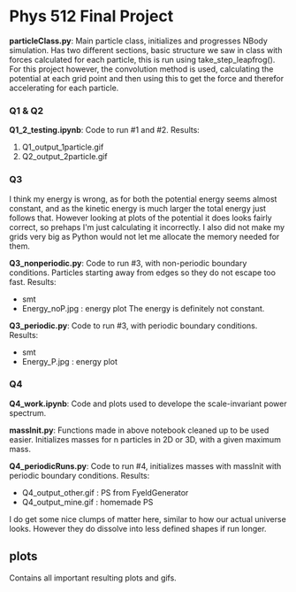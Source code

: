 # Phys 512 Final Project

**particleClass.py**: Main particle class, initializes and progresses NBody simulation. Has two different sections, basic structure we saw in class with forces calculated for each particle, this is run using take_step_leapfrog(). For this project however, the convolution method is used, calculating the potential at each grid point and then using this to get the force and therefor accelerating for each particle.

### Q1 & Q2
**Q1_2_testing.ipynb**: Code to run #1 and #2. Results:
   1. Q1_output_1particle.gif 
   2. Q2_output_2particle.gif 

### Q3
I think my energy is wrong, as for both the potential energy seems almost constant, and as the kinetic energy is much larger the total energy just follows that. However looking at plots of the potential it does looks fairly correct, so prehaps I'm just calculating it incorrectly. I also did not make my grids very big as Python would not let me allocate the memory needed for them.

**Q3_nonperiodic.py**: Code to run #3, with non-periodic boundary conditions. Particles starting away from edges so they do not escape too fast. Results:
 - smt
 - Energy_noP.jpg : energy plot
The energy is definitely not constant.

**Q3_periodic.py**: Code to run #3, with periodic boundary conditions. Results:
 - smt
 - Energy_P.jpg : energy plot


### Q4
**Q4_work.ipynb**: Code and plots used to develope the scale-invariant power spectrum.

**massInit.py**: Functions made in above notebook cleaned up to be used easier. Initializes masses for n particles in 2D or 3D, with a given maximum mass.

**Q4_periodicRuns.py**: Code to run #4, initializes masses with massInit with periodic boundary conditions. Results:
 - Q4_output_other.gif : PS from FyeldGenerator
 - Q4_output_mine.gif : homemade PS 


 I do get some nice clumps of matter here, similar to how our actual universe looks. However they do dissolve into less defined shapes if run longer.


## plots
Contains all important resulting plots and gifs.

